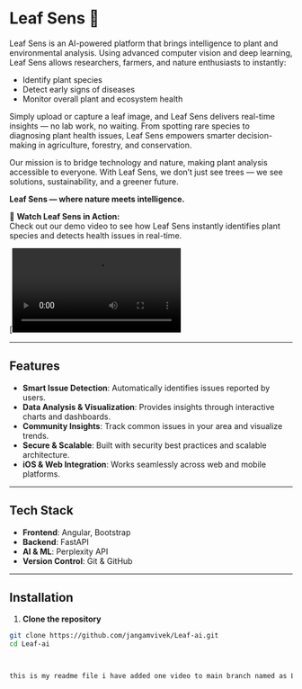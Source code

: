 # Leaf Sens 🌿

Leaf Sens is an AI-powered platform that brings intelligence to plant and environmental analysis. Using advanced computer vision and deep learning, Leaf Sens allows researchers, farmers, and nature enthusiasts to instantly:

- Identify plant species  
- Detect early signs of diseases  
- Monitor overall plant and ecosystem health  

Simply upload or capture a leaf image, and Leaf Sens delivers real-time insights — no lab work, no waiting. From spotting rare species to diagnosing plant health issues, Leaf Sens empowers smarter decision-making in agriculture, forestry, and conservation.

Our mission is to bridge technology and nature, making plant analysis accessible to everyone. With Leaf Sens, we don’t just see trees — we see solutions, sustainability, and a greener future.  

**Leaf Sens — where nature meets intelligence.**

🎥 **Watch Leaf Sens in Action:**  
Check out our demo video to see how Leaf Sens instantly identifies plant species and detects health issues in real-time.  

[![Leaf Sens Demo](./frontend/public/Leaf%20Sens.mp4)

---

## Features

- **Smart Issue Detection**: Automatically identifies issues reported by users.  
- **Data Analysis & Visualization**: Provides insights through interactive charts and dashboards.  
- **Community Insights**: Track common issues in your area and visualize trends.  
- **Secure & Scalable**: Built with security best practices and scalable architecture.  
- **iOS & Web Integration**: Works seamlessly across web and mobile platforms.  

---

## Tech Stack

- **Frontend**: Angular, Bootstrap  
- **Backend**: FastAPI 
- **AI & ML**: Perplexity API  
- **Version Control**: Git & GitHub  

---

## Installation

1. **Clone the repository**

```bash
git clone https://github.com/jangamvivek/Leaf-ai.git
cd Leaf-ai



this is my readme file i have added one video to main branch named as Leaf Sens.mp4 and i want to show in readme file write line with desc

